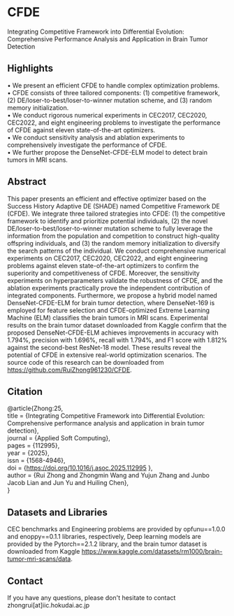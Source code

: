 # CFDE
Integrating Competitive Framework into Differential Evolution: Comprehensive Performance Analysis and Application in Brain Tumor Detection

## Highlights
• We present an efficient CFDE to handle complex optimization problems.  
• CFDE consists of three tailored components: (1) competitive framework, (2) DE/loser-to-best/loser-to-winner mutation scheme, and (3) random memory initialization.  
• We conduct rigorous numerical experiments in CEC2017, CEC2020, CEC2022, and eight engineering problems to investigate the performance of CFDE against eleven state-of-the-art optimizers.  
• We conduct sensitivity analysis and ablation experiments to comprehensively investigate the performance of CFDE.  
• We further propose the DenseNet-CFDE-ELM model to detect brain tumors in MRI scans.  


## Abstract
This paper presents an efficient and effective optimizer based on the Success History Adaptive DE (SHADE) named Competitive Framework DE (CFDE). We integrate three tailored strategies into CFDE: (1) the competitive framework to identify and prioritize potential individuals, (2) the novel DE/loser-to-best/loser-to-winner mutation scheme to fully leverage the information from the population and competition to construct high-quality offspring individuals, and (3) the random memory initialization to diversify the search patterns of the individual. We conduct comprehensive numerical experiments on CEC2017, CEC2020, CEC2022, and eight engineering problems against eleven state-of-the-art optimizers to confirm the superiority and competitiveness of CFDE. Moreover, the sensitivity experiments on hyperparameters validate the robustness of CFDE, and the ablation experiments practically prove the independent contribution of integrated components. Furthermore, we propose a hybrid model named DenseNet-CFDE-ELM for brain tumor detection, where DenseNet-169 is employed for feature selection and CFDE-optimized Extreme Learning Machine (ELM) classifies the brain tumors in MRI scans. Experimental results on the brain tumor dataset downloaded from Kaggle confirm that the proposed DenseNet-CFDE-ELM achieves improvements in accuracy with 1.794%, precision with 1.696%, recall with 1.794%, and F1 score with 1.812% against the second-best ResNet-18 model. These results reveal the potential of CFDE in extensive real-world optimization scenarios. The source code of this research can be downloaded from https://github.com/RuiZhong961230/CFDE.

## Citation
@article{Zhong:25,  
title = {Integrating Competitive Framework into Differential Evolution: Comprehensive performance analysis and application in brain tumor detection},  
journal = {Applied Soft Computing},  
pages = {112995},  
year = {2025},  
issn = {1568-4946},  
doi = {https://doi.org/10.1016/j.asoc.2025.112995 },  
author = {Rui Zhong and Zhongmin Wang and Yujun Zhang and Junbo Jacob Lian and Jun Yu and Huiling Chen},  
}

## Datasets and Libraries
CEC benchmarks and Engineering problems are provided by opfunu==1.0.0 and enoppy==0.1.1 libraries, respectively, Deep learning models are provided by the Pytorch==2.1.2 library, and the brain tumor dataset is downloaded from Kaggle https://www.kaggle.com/datasets/rm1000/brain-tumor-mri-scans/data.

## Contact
If you have any questions, please don't hesitate to contact zhongrui[at]iic.hokudai.ac.jp


